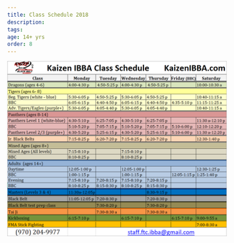 ```yaml
---
title: Class Schedule 2018
description:
tags:
age: 14+ yrs
order: 8
---
```


![](/uploads/2018-revised-schedule.PNG)